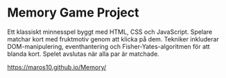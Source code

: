 #  Memory Game Project

Ett klassiskt minnesspel byggt med HTML, CSS och JavaScript. Spelare matchar kort med fruktmotiv genom att klicka på dem. Tekniker inkluderar DOM-manipulering, eventhantering och Fisher-Yates-algoritmen för att blanda kort. Spelet avslutas när alla par är matchade.  

https://maros10.github.io/Memory/
